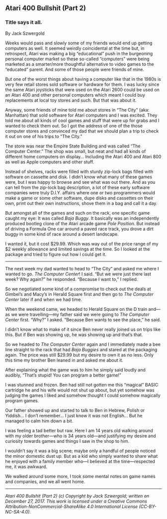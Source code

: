## Atari 400 Bullshit (Part 2)
### Title says it all.

By Jack Szwergold

Weeks would pass and slowly some of my friends would end up getting computers as well. It seemed weirdly coincidental at the time but, in retrospect, Atari was making a big “educational” push in the burgeoning personal computer market so these so-called “computers” were being marketed as a smarter/more thoughtful alternative to video games to the “educated” parent. And some of those people were friends of mine.

But one of the worst things about having a computer like that in the 1980s is very few retail stores sold software or hardware for them. I was lucky since the same Atari joysticks that were used on the Atari 2600 could be used on an Atari 400 and other personal computers which meant I could buy replacements at local toy stores and such. But that was about it.

Anyway, some friends of mine told me about stores in “The City” (aka: Manhattan) that sold software for Atari computers and I was excited. They told me about all kinds of cool games and stuff that were up for grabs and I wanted to check them out. So I got the address of one of the those computer stores and convinced my dad that we should plan a trip to check it out on one of his trips to “The City.”

The store was near the Empire State Building and was called “The Computer Center.” The shop was small, but neat and had all kinds of different home computers on display… Including the Atari 400 and Atari 800 as well as Apple computers and other stuff.

Instead of shelves, racks were filled with sturdy zip-lock bags filled with software on cassette and disk. I didn’t know what many of these games were, but I was happy to browse and see what was out there. And as you can tell from the zip-lock bag description, a lot of these early software companies were truly D.I.Y. affairs where one or two programmers would make a game or some other software, dupe disks and cassettes on their own, print out their own instructions, shove them in a bag and call it a day.

But amongst all of the games and such on the rack, one specific game caught my eye: It was called *Baja Buggy*. It basically was an independently produced bootleg clone of the Atari arcade game *Pole Position*. But instead of driving a Formula One car around a paved race track, you drove a dirt buggy in some kind of race around a desert landscape.

I wanted it, but it cost $29.99. Which was way out of the price range of my $2 weekly allowance and limited savings at the time. So I looked at the package and tried to figure out how I could get it.

***

The next week my dad wanted to head to “The City” and asked me where I wanted to go. *The Computer Center*! I said. “But we were just there last week? Why again?” he responded. “Because I want to,” I replied.

So we negotiated some kind of a compromise to check out the deals at Gimbel’s and Macy’s in Herald Square first and then go to *The Computer Center* later if and when we had time.

When the weekend came, we headed to Herald Square on the D train and—as we were travelling—my father said we were going to *The Computer Center* first. “Why?” I asked. “Because Ben wants to see the place,” he said.

I didn’t know what to make of it since Ben never really joined us on trips like this. But if Ben was showing up, he was showing up and that’s that.

So we headed to *The Computer Center* again and I immediately made a bee line straight to the rack that had *Baja Buggies* and stared at the packaging again. The price was still $29.99 but my desire to own it as no less. Only this time my brother Ben leaned in and asked me about it.

After explaining what the game was to him he simply said loudly and audibly, “That’s stupid! You can program a better game!”

I was stunned and frozen. Ben had still not gotten me this “magical” BASIC cartridge he and his wife would not shut up about, but yet somehow was judging the games I liked and somehow thought I could somehow magically program games.

Our father showed up and started to talk to Ben in Hebrew, Polish or Yiddish… I don’t remember… I just know it was not English… But he managed to calm him down a bit.

I was feeling a tad better but raw. Here I am 14 years old walking around with my older brother—who is 34 years old—and justifying my desire and curiosity towards games and things I saw in the shop to him.

I wouldn’t say it was a big scene; maybe only a handful of people noticed the minor domestic dust up. But as a kid who simply wanted to share what he enjoyed with a family member who—I believed at the time—respected me, it was awkward.

We walked around some more, I took some mental notes on game names and companies, and we all went home.

***

*Atari 400 Bullshit (Part 2) (c) Copyright by Jack Szwergold; written on December 27, 2017. This work is licensed under a Creative Commons Attribution-NonCommercial-ShareAlike 4.0 International License (CC-BY-NC-SA-4.0).*
